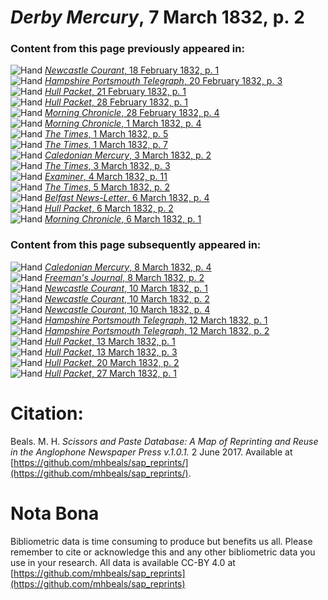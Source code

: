 # *Derby Mercury*, 7 March 1832, p. 2  
  
### Content from this page previously appeared in:  
![Hand](http://scissorsandpaste.net/wp-content/uploads/2017/06/smallhandpointer.png) [*Newcastle Courant*, 18 February 1832, p. 1](https://mhbeals.github.io/sap_html/Newcastle-Courant/Newcastle-Courant-18-February-1832-p-1)  
![Hand](http://scissorsandpaste.net/wp-content/uploads/2017/06/smallhandpointer.png) [*Hampshire Portsmouth Telegraph*, 20 February 1832, p. 3](https://mhbeals.github.io/sap_html/Hampshire-Portsmouth-Telegraph/Hampshire-Portsmouth-Telegraph-20-February-1832-p-3)  
![Hand](http://scissorsandpaste.net/wp-content/uploads/2017/06/smallhandpointer.png) [*Hull Packet*, 21 February 1832, p. 1](https://mhbeals.github.io/sap_html/Hull-Packet/Hull-Packet-21-February-1832-p-1)  
![Hand](http://scissorsandpaste.net/wp-content/uploads/2017/06/smallhandpointer.png) [*Hull Packet*, 28 February 1832, p. 1](https://mhbeals.github.io/sap_html/Hull-Packet/Hull-Packet-28-February-1832-p-1)  
![Hand](http://scissorsandpaste.net/wp-content/uploads/2017/06/smallhandpointer.png) [*Morning Chronicle*, 28 February 1832, p. 4](https://mhbeals.github.io/sap_html/Morning-Chronicle/Morning-Chronicle-28-February-1832-p-4)  
![Hand](http://scissorsandpaste.net/wp-content/uploads/2017/06/smallhandpointer.png) [*Morning Chronicle*, 1 March 1832, p. 4](https://mhbeals.github.io/sap_html/Morning-Chronicle/Morning-Chronicle-1-March-1832-p-4)  
![Hand](http://scissorsandpaste.net/wp-content/uploads/2017/06/smallhandpointer.png) [*The Times*, 1 March 1832, p. 5](https://mhbeals.github.io/sap_html/The-Times/The-Times-1-March-1832-p-5)  
![Hand](http://scissorsandpaste.net/wp-content/uploads/2017/06/smallhandpointer.png) [*The Times*, 1 March 1832, p. 7](https://mhbeals.github.io/sap_html/The-Times/The-Times-1-March-1832-p-7)  
![Hand](http://scissorsandpaste.net/wp-content/uploads/2017/06/smallhandpointer.png) [*Caledonian Mercury*, 3 March 1832, p. 2](https://mhbeals.github.io/sap_html/Caledonian-Mercury/Caledonian-Mercury-3-March-1832-p-2)  
![Hand](http://scissorsandpaste.net/wp-content/uploads/2017/06/smallhandpointer.png) [*The Times*, 3 March 1832, p. 3](https://mhbeals.github.io/sap_html/The-Times/The-Times-3-March-1832-p-3)  
![Hand](http://scissorsandpaste.net/wp-content/uploads/2017/06/smallhandpointer.png) [*Examiner*, 4 March 1832, p. 11](https://mhbeals.github.io/sap_html/Examiner/Examiner-4-March-1832-p-11)  
![Hand](http://scissorsandpaste.net/wp-content/uploads/2017/06/smallhandpointer.png) [*The Times*, 5 March 1832, p. 2](https://mhbeals.github.io/sap_html/The-Times/The-Times-5-March-1832-p-2)  
![Hand](http://scissorsandpaste.net/wp-content/uploads/2017/06/smallhandpointer.png) [*Belfast News-Letter*, 6 March 1832, p. 4](https://mhbeals.github.io/sap_html/Belfast-News-Letter/Belfast-News-Letter-6-March-1832-p-4)  
![Hand](http://scissorsandpaste.net/wp-content/uploads/2017/06/smallhandpointer.png) [*Hull Packet*, 6 March 1832, p. 2](https://mhbeals.github.io/sap_html/Hull-Packet/Hull-Packet-6-March-1832-p-2)  
![Hand](http://scissorsandpaste.net/wp-content/uploads/2017/06/smallhandpointer.png) [*Morning Chronicle*, 6 March 1832, p. 1](https://mhbeals.github.io/sap_html/Morning-Chronicle/Morning-Chronicle-6-March-1832-p-1)  
  
### Content from this page subsequently appeared in:  
![Hand](http://scissorsandpaste.net/wp-content/uploads/2017/06/smallhandpointer.png) [*Caledonian Mercury*, 8 March 1832, p. 4](https://mhbeals.github.io/sap_html/Caledonian-Mercury/Caledonian-Mercury-8-March-1832-p-4)  
![Hand](http://scissorsandpaste.net/wp-content/uploads/2017/06/smallhandpointer.png) [*Freeman's Journal*, 8 March 1832, p. 2](https://mhbeals.github.io/sap_html/Freeman's-Journal/Freeman's-Journal-8-March-1832-p-2)  
![Hand](http://scissorsandpaste.net/wp-content/uploads/2017/06/smallhandpointer.png) [*Newcastle Courant*, 10 March 1832, p. 1](https://mhbeals.github.io/sap_html/Newcastle-Courant/Newcastle-Courant-10-March-1832-p-1)  
![Hand](http://scissorsandpaste.net/wp-content/uploads/2017/06/smallhandpointer.png) [*Newcastle Courant*, 10 March 1832, p. 2](https://mhbeals.github.io/sap_html/Newcastle-Courant/Newcastle-Courant-10-March-1832-p-2)  
![Hand](http://scissorsandpaste.net/wp-content/uploads/2017/06/smallhandpointer.png) [*Newcastle Courant*, 10 March 1832, p. 4](https://mhbeals.github.io/sap_html/Newcastle-Courant/Newcastle-Courant-10-March-1832-p-4)  
![Hand](http://scissorsandpaste.net/wp-content/uploads/2017/06/smallhandpointer.png) [*Hampshire Portsmouth Telegraph*, 12 March 1832, p. 1](https://mhbeals.github.io/sap_html/Hampshire-Portsmouth-Telegraph/Hampshire-Portsmouth-Telegraph-12-March-1832-p-1)  
![Hand](http://scissorsandpaste.net/wp-content/uploads/2017/06/smallhandpointer.png) [*Hampshire Portsmouth Telegraph*, 12 March 1832, p. 2](https://mhbeals.github.io/sap_html/Hampshire-Portsmouth-Telegraph/Hampshire-Portsmouth-Telegraph-12-March-1832-p-2)  
![Hand](http://scissorsandpaste.net/wp-content/uploads/2017/06/smallhandpointer.png) [*Hull Packet*, 13 March 1832, p. 1](https://mhbeals.github.io/sap_html/Hull-Packet/Hull-Packet-13-March-1832-p-1)  
![Hand](http://scissorsandpaste.net/wp-content/uploads/2017/06/smallhandpointer.png) [*Hull Packet*, 13 March 1832, p. 3](https://mhbeals.github.io/sap_html/Hull-Packet/Hull-Packet-13-March-1832-p-3)  
![Hand](http://scissorsandpaste.net/wp-content/uploads/2017/06/smallhandpointer.png) [*Hull Packet*, 20 March 1832, p. 2](https://mhbeals.github.io/sap_html/Hull-Packet/Hull-Packet-20-March-1832-p-2)  
![Hand](http://scissorsandpaste.net/wp-content/uploads/2017/06/smallhandpointer.png) [*Hull Packet*, 27 March 1832, p. 1](https://mhbeals.github.io/sap_html/Hull-Packet/Hull-Packet-27-March-1832-p-1)  


# Citation: 

Beals. M. H. *Scissors and Paste Database: A Map of Reprinting and Reuse in the Anglophone Newspaper Press v.1.0.1.* 2 June 2017. Available at [https://github.com/mhbeals/sap_reprints/](https://github.com/mhbeals/sap_reprints/). 

# Nota Bona

Bibliometric data is time consuming to produce but benefits us all. Please remember to cite or acknowledge this and any other bibliometric data you use in your research. All data is available CC-BY 4.0 at [https://github.com/mhbeals/sap_reprints](https://github.com/mhbeals/sap_reprints)